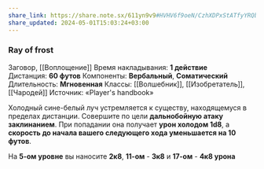 ```yaml
---
share_link: https://share.note.sx/611yn9v9#HVHV6f9oeN/CzhXDPxStATfyYRQbH854C70JjQUpec4
share_updated: 2024-05-01T15:03:24+03:00
---
```

### Ray of frost
Заговор, [[Воплощение]]
Время накладывания: **1 действие**
Дистанция: **60 футов**
Компоненты: **Вербальный**, **Соматический**
Длительность: **Мгновенная**
Классы: [[Волшебник]], [[Изобретатель]], [[Чародей]]
Источник: «Player's handbook»

Холодный сине-белый луч устремляется к существу, находящемуся в пределах дистанции. Совершите по цели **дальнобойную атаку заклинанием**. При попадании она получает **урон холодом 1d8**, а **скорость до начала вашего следующего хода уменьшается на 10 футов**.  

На **5-ом уровне** вы наносите **2к8**, **11-ом** - **3к8** и **17-ом** - **4к8 урона**